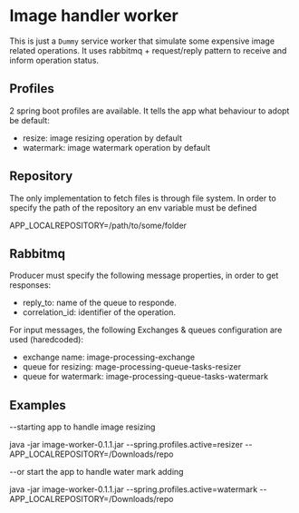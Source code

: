 
# Image handler worker

This is just a `Dummy` service worker that simulate some expensive image related operations. It uses rabbitmq + request/reply pattern to receive and inform operation status.



## Profiles
2 spring boot profiles are available. It tells the app what behaviour to adopt be default:

- resize: image resizing operation by default
- watermark: image watermark operation by default

## Repository
The only implementation to fetch files is through file system. In order to specify the path of the repository an env variable must be defined

APP_LOCALREPOSITORY=/path/to/some/folder


##  Rabbitmq
Producer must specify the following message properties, in order to get responses:

- reply_to: name of the queue to responde.
- correlation_id: identifier of the operation.

For input messages, the following Exchanges & queues configuration are used (haredcoded):

- exchange name: image-processing-exchange
- queue for resizing: mage-processing-queue-tasks-resizer
- queue for watermark: image-processing-queue-tasks-watermark

## Examples

--starting app to handle image resizing

java -jar image-worker-0.1.1.jar --spring.profiles.active=resizer --APP_LOCALREPOSITORY=/Downloads/repo

--or start the app to handle water mark adding

java -jar image-worker-0.1.1.jar --spring.profiles.active=watermark --APP_LOCALREPOSITORY=/Downloads/repo